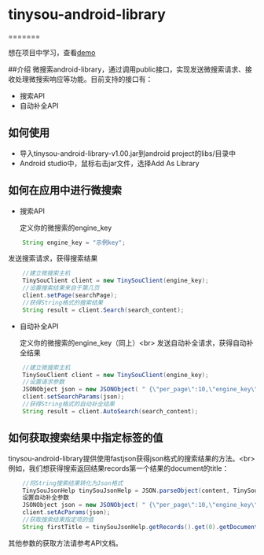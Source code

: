 # tinysou-android-library

=======

想在项目中学习，查看[demo](https://github.com/wangyeming/tinysou-android-sdk-demo/tree/master)

##介绍
微搜索android-library，通过调用public接口，实现发送微搜索请求、接收处理微搜索响应等功能。目前支持的接口有：
* 搜索API
* 自动补全API

## 如何使用
* 导入tinysou-android-library-v1.00.jar到android project的libs/目录中
* Android studio中，鼠标右击jar文件，选择Add As Library

## 如何在应用中进行微搜索
* 搜索API
  
  定义你的微搜索的engine_key
```java
    String engine_key = "示例key";
```
  发送搜索请求，获得搜索结果
```java
    //建立微搜索主机
    TinySouClient client = new TinySouClient(engine_key);
    //设置搜索结果来自于第几页
    client.setPage(searchPage);
    //获得String格式的搜索结果
    String result = client.Search(search_content);
```

* 自动补全API

  定义你的微搜索的engine_key（同上）<br\>
  发送自动补全请求，获得自动补全结果
```java
    //建立微搜索主机
    TinySouClient client = new TinySouClient(engine_key);
    //设置请求参数
    JSONObject json = new JSONObject( " {\"per_page\":10,\"engine_key\":\"0b732cc0ea3c11874190\",\"page\":0,\"c\":\"page\",\"q\":\"搜索\"}")
    client.setSearchParams(json);
    //获得String格式的自动补全结果
    String result = client.AutoSearch(search_content);
```
## 如何获取搜索结果中指定标签的值
tinysou-android-library提供使用fastjson获得json格式的搜索结果的方法。<br\>
例如，我们想获得搜索返回结果records第一个结果的document的title：
```java
    //将String搜索结果转化为Json格式
    TinySouJsonHelp tinySouJsonHelp = JSON.parseObject(content, TinySouJsonHelp.class);
    设置自动补全参数
    JSONObject json = new JSONObject( " {\"per_page\":10,\"engine_key\":\"0b732cc0ea3c11874190\",\"page\":0,\"c\":\"page\",\"q\":\"搜索\"}")
    client.setAcParams(json);
    //获取搜索结果指定项的值
    String firstTitle = tinySouJsonHelp.getRecords().get(0).getDocument().getTitle();
```
其他参数的获取方法请参考API文档。
